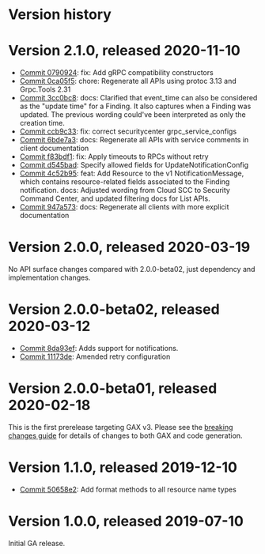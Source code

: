 # Version history

# Version 2.1.0, released 2020-11-10

- [Commit 0790924](https://github.com/googleapis/google-cloud-dotnet/commit/0790924): fix: Add gRPC compatibility constructors
- [Commit 0ca05f5](https://github.com/googleapis/google-cloud-dotnet/commit/0ca05f5): chore: Regenerate all APIs using protoc 3.13 and Grpc.Tools 2.31
- [Commit 3cc0bc8](https://github.com/googleapis/google-cloud-dotnet/commit/3cc0bc8): docs: Clarified that event_time can also be considered as the "update time" for a Finding. It also captures when a Finding was updated. The previous wording could've been interpreted as only the creation time.
- [Commit ccb9c33](https://github.com/googleapis/google-cloud-dotnet/commit/ccb9c33): fix: correct securitycenter grpc_service_configs
- [Commit 6bde7a3](https://github.com/googleapis/google-cloud-dotnet/commit/6bde7a3): docs: Regenerate all APIs with service comments in client documentation
- [Commit f83bdf1](https://github.com/googleapis/google-cloud-dotnet/commit/f83bdf1): fix: Apply timeouts to RPCs without retry
- [Commit d545bad](https://github.com/googleapis/google-cloud-dotnet/commit/d545bad): Specify allowed fields for UpdateNotificationConfig
- [Commit 4c52b95](https://github.com/googleapis/google-cloud-dotnet/commit/4c52b95): feat: Add Resource to the v1 NotificationMessage, which contains resource-related fields associated to the Finding notification. docs: Adjusted wording from Cloud SCC to Security Command Center, and updated filtering docs for List APIs.
- [Commit 947a573](https://github.com/googleapis/google-cloud-dotnet/commit/947a573): docs: Regenerate all clients with more explicit documentation

# Version 2.0.0, released 2020-03-19

No API surface changes compared with 2.0.0-beta02, just dependency
and implementation changes.

# Version 2.0.0-beta02, released 2020-03-12

- [Commit 8da93ef](https://github.com/googleapis/google-cloud-dotnet/commit/8da93ef): Adds support for notifications.
- [Commit 11173de](https://github.com/googleapis/google-cloud-dotnet/commit/11173de): Amended retry configuration

# Version 2.0.0-beta01, released 2020-02-18

This is the first prerelease targeting GAX v3. Please see the [breaking changes
guide](https://googleapis.github.io/google-cloud-dotnet/docs/guides/breaking-gax2.html)
for details of changes to both GAX and code generation.

# Version 1.1.0, released 2019-12-10

- [Commit 50658e2](https://github.com/googleapis/google-cloud-dotnet/commit/50658e2): Add format methods to all resource name types

# Version 1.0.0, released 2019-07-10

Initial GA release.
